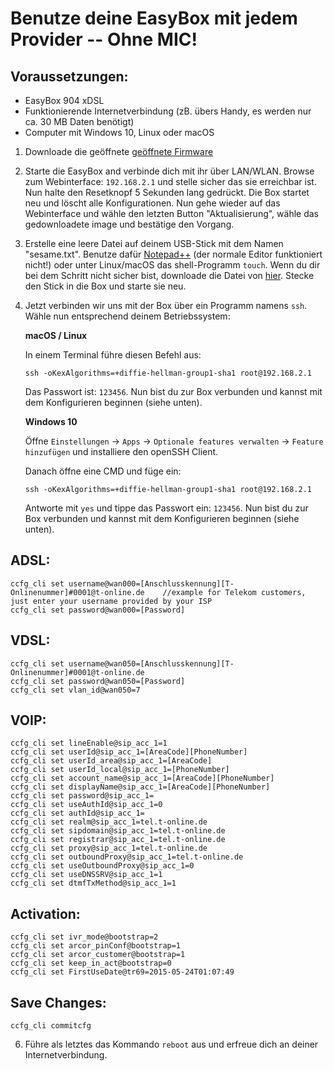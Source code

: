 # Benutze deine EasyBox mit jedem Provider -- Ohne MIC!

## Voraussetzungen:
- EasyBox 904 xDSL
- Funktionierende Internetverbindung (zB. übers Handy, es werden nur ca. 30 MB Daten benötigt)
- Computer mit Windows 10, Linux oder macOS

1. Downloade die geöffnete [geöffnete Firmware](https://github.com/arasharchor/easybox904-f-r-TelekomBenutzer/fullimage_AT904X-04.13.img)
2. Starte die EasyBox and verbinde dich mit ihr über LAN/WLAN. Browse zum Webinterface: `192.168.2.1` und stelle sicher das sie erreichbar ist. Nun halte den Resetknopf 5 Sekunden lang gedrückt. Die Box startet neu und löscht alle Konfigurationen. Nun gehe wieder auf das Webinterface und wähle den letzten Button "Aktualisierung", wähle das gedownloadete image und bestätige den Vorgang.
3. Erstelle eine leere Datei auf deinem USB-Stick mit dem Namen "sesame.txt". Benutze dafür [Notepad++](https://notepad-plus-plus.org/download/v7.6.4.html) (der normale Editor funktioniert nicht!) oder unter Linux/macOS das shell-Programm `touch`. Wenn du dir bei dem Schritt nicht sicher bist, downloade die Datei von [hier](https://raw.githubusercontent.com/arasharchor/easybox904-f-r-TelekomBenutzer/master/resources/sesame.txt). Stecke den Stick in die Box und starte sie neu.
4. Jetzt verbinden wir uns mit der Box über ein Programm namens `ssh`. Wähle nun entsprechend deinem Betriebssystem:

    **macOS / Linux**

    In einem Terminal führe diesen Befehl aus:
    ```
    ssh -oKexAlgorithms=+diffie-hellman-group1-sha1 root@192.168.2.1
    ```
    Das Passwort ist: `123456`. Nun bist du zur Box verbunden und kannst mit dem Konfigurieren beginnen (siehe unten).

    **Windows 10**
    
    Öffne `Einstellungen` -> `Apps` -> `Optionale features verwalten` -> `Feature hinzufügen` und installiere den openSSH Client.
    
    Danach öffne eine CMD und füge ein:
    ```
    ssh -oKexAlgorithms=+diffie-hellman-group1-sha1 root@192.168.2.1
    ```
    Antworte mit `yes` und tippe das Passwort ein: `123456`. Nun bist du zur Box verbunden und kannst mit dem Konfigurieren beginnen (siehe unten).

## ADSL:
```
ccfg_cli set username@wan000=[Anschlusskennung][T-Onlinenummer]#0001@t-online.de    //example for Telekom customers, just enter your username provided by your ISP
ccfg_cli set password@wan000=[Password]
```
## VDSL:
```
ccfg_cli set username@wan050=[Anschlusskennung][T-Onlinenummer]#0001@t-online.de
ccfg_cli set password@wan050=[Password]
ccfg_cli set vlan_id@wan050=7
```
## VOIP:
```
ccfg_cli set lineEnable@sip_acc_1=1
ccfg_cli set userId@sip_acc_1=[AreaCode][PhoneNumber]
ccfg_cli set userId_area@sip_acc_1=[AreaCode]
ccfg_cli set userId_local@sip_acc_1=[PhoneNumber]
ccfg_cli set account_name@sip_acc_1=[AreaCode][PhoneNumber]
ccfg_cli set displayName@sip_acc_1=[AreaCode][PhoneNumber]
ccfg_cli set password@sip_acc_1=
ccfg_cli set useAuthId@sip_acc_1=0
ccfg_cli set authId@sip_acc_1=
ccfg_cli set realm@sip_acc_1=tel.t-online.de
ccfg_cli set sipdomain@sip_acc_1=tel.t-online.de
ccfg_cli set registrar@sip_acc_1=tel.t-online.de
ccfg_cli set proxy@sip_acc_1=tel.t-online.de
ccfg_cli set outboundProxy@sip_acc_1=tel.t-online.de
ccfg_cli set useOutboundProxy@sip_acc_1=0
ccfg_cli set useDNSSRV@sip_acc_1=1
ccfg_cli set dtmfTxMethod@sip_acc_1=1
```
## Activation:
```
ccfg_cli set ivr_mode@bootstrap=2
ccfg_cli set arcor_pinConf@bootstrap=1
ccfg_cli set arcor_customer@bootstrap=1
ccfg_cli set keep_in_act@bootstrap=0
ccfg_cli set FirstUseDate@tr69=2015-05-24T01:07:49
```
## Save Changes:
```
ccfg_cli commitcfg
```
6. Führe als letztes das Kommando `reboot` aus und erfreue dich an deiner Internetverbindung.
